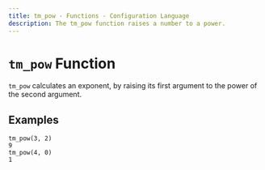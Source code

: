 ```yaml
---
title: tm_pow - Functions - Configuration Language
description: The tm_pow function raises a number to a power.
---
```


# `tm_pow` Function

`tm_pow` calculates an exponent, by raising its first argument to the power of the second argument.

## Examples

```
tm_pow(3, 2)
9
tm_pow(4, 0)
1
```
